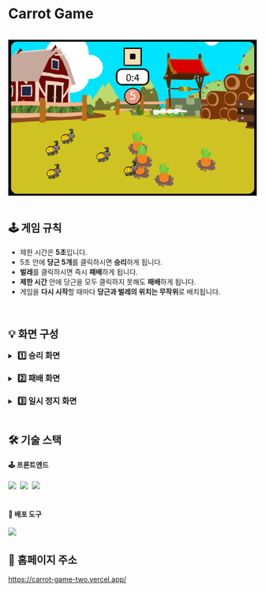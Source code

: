 # Carrot Game
<br/>

<div align="center">
 <img src="/img/carrot_game/img_carrot_game.png" alt="image"/>
</div>
<br/>

## 🕹 게임 규칙
- 제한 시간은 **5초**입니다.
- 5초 안에 **당근 5개**를 클릭하시면 **승리**하게 됩니다.
- **벌레**를 클릭하시면 즉시 **패배**하게 됩니다.
- **제한 시간** 안에 당근을 모두 클릭하지 못해도 **패배**하게 됩니다.
- 게임을 **다시 시작**할 때마다 **당근과 벌레의 위치는 무작위**로 배치됩니다.
<br/>

## 💡 화면 구성
<details>
 <summary><h3 style="display:inline; margin-left:4px">1️⃣ 승리 화면</h3></summary>
 <h4>📷 이미지</h4>
 <img src="/img/carrot_game/img_carrot_win.png" />
 <h4>📽 동영상</h4>
 <img src="/img/carrot_game/video_carrot_win.gif" />
</details>
<br/>

<details>
 <summary><h3 style="display:inline; margin-left:4px">2️⃣ 패배 화면</h3></summary>
 <h4>📷 이미지</h4>
 <img src="/img/carrot_game/img_carrot_lose.png" />
 <h4>📽 동영상</h4>
 <img src="/img/carrot_game/video_carrot_lose.gif" />
</details>
<br/>

<details>
 <summary><h3 style="display:inline; margin-left:4px">3️⃣ 일시 정지 화면</h3></summary>
 <h4>📷 이미지</h4>
 <img src="/img/carrot_game/img_carrot_replay.png" />
 <h4>📽 동영상</h4>
 <img src="/img/carrot_game/video_carrot_replay.gif" />
</details>
<br/>

## 🛠 기술 스택
#### 🕹 프론트엔드
<div>
 <img src="https://img.shields.io/badge/HTML5-E34F26?style=flat-square&logo=HTML5&logoColor=white">&nbsp;
 <img src="https://img.shields.io/badge/CSS3-%231572B6.svg?style=flat-square&logo=css3&logoColor=white">&nbsp;
 <img src="https://img.shields.io/badge/-JavaScript-F7DF1E?style=flat-square&logo=javaScript&logoColor=white">&nbsp;
</div>
<br/>

#### 🚀 배포 도구
<img src="https://img.shields.io/badge/Vercel-%23000000.svg?style=flat-square&logo=vercel&logoColor=white">
<br/>

## 📍 홈페이지 주소
https://carrot-game-two.vercel.app/
